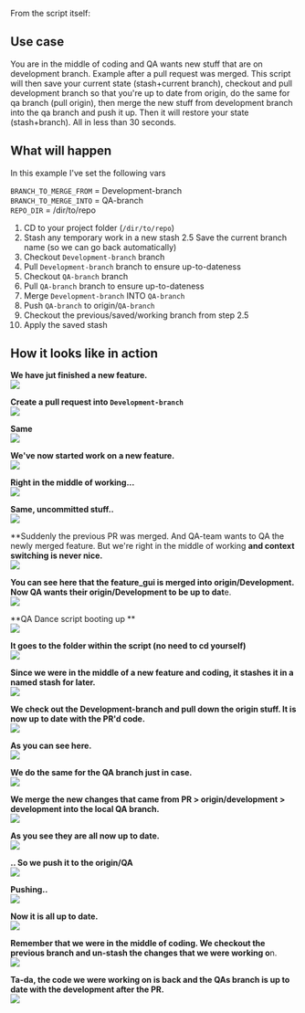 From the script itself:

## Use case

You are in the middle of coding and QA wants new stuff that are on development branch. Example after a pull request was merged. This script will then save your current state (stash+current branch), checkout and pull development branch so that you're up to date from origin, do the same for qa branch (pull origin), then merge the new stuff from development branch into the qa branch and push it up. Then it will restore your state (stash+branch). All in less than 30 seconds.


## What will happen

In this example I've set the following vars

`BRANCH_TO_MERGE_FROM` = Development-branch  
`BRANCH_TO_MERGE_INTO` = QA-branch  
`REPO_DIR` = /dir/to/repo

1. CD to your project folder (`/dir/to/repo`)
2. Stash any temporary work in a new stash
2.5 Save the current branch name (so we can go back automatically)
3. Checkout `Development-branch` branch
4. Pull `Development-branch` branch to ensure up-to-dateness
5. Checkout `QA-branch` branch
6. Pull `QA-branch` branch to ensure up-to-dateness
7. Merge `Development-branch` INTO `QA-branch`
8. Push `QA-branch` to origin/`QA-branch`
9. Checkout the previous/saved/working branch from step 2.5
10. Apply the saved stash


## How it looks like in action

**We have jut finished a new feature.**  
![](images/1.png)  

**Create a pull request into `Development-branch`**  
![](images/2.png)  

**Same  
![](images/1.5.png)**  

**We've now started work on a new feature.**  
![](images/3.png)  

**Right in the middle of working...**  
![](images/4.png)  

**Same, uncommitted stuff..**  
![](images/5.png)  

**Suddenly the previous PR was merged. And QA-team wants to QA the newly merged feature. But we're right in the middle of working **and context switching is never nice.**  
![](images/6.png)  

**You can see here that the feature_gui is merged into origin/Development. Now QA wants their origin/Development to be up to dat**e.  
![](images/7.png)

**QA Dance script booting up  **  
![](images/8.png)  

**It goes to the folder within the script (no need to cd yourself)**  
![](images/9.png)  

**Since we were in the middle of a new feature and coding, it stashes it in a named stash for later.**  
![](images/10.png)  

**We check out the Development-branch and pull down the origin stuff. It is now up to date with the PR'd code.**  
![](images/11.png)  

**As you can see here.**  
![](images/12.png)  

**We do the same for the QA branch just in case.**  
![](images/13.png)  

**We merge the new changes that came from PR > origin/development > development into the local QA branch.**  
![](images/14.png)  

**As you see they are all now up to date.**  
![](images/15.png)  

**.. So we push it to the origin/QA**  
![](images/16.png)  

**Pushing..**  
![](images/17.png)  

**Now it is all up to date.**  
![](images/18.png)  

**Remember that we were in the middle of coding. We checkout the previous branch and un-stash the changes that we were working o**n.  
![](images/19.png)  

**Ta-da, the code we were working on is back and the QAs branch is up to date with the development after the PR.**  
![](images/20.png)  

